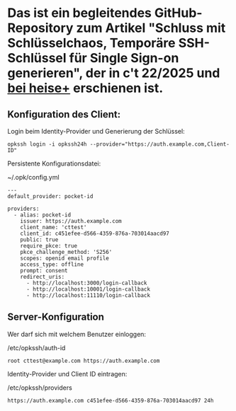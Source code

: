 # Das ist ein begleitendes GitHub-Repository zum Artikel "Schluss mit Schlüsselchaos, Temporäre SSH-Schlüssel für Single Sign-on generieren", der in c't 22/2025 und [bei heise+](https://heise.de/-10639864) erschienen ist.

## Konfiguration des Client:

Login beim Identity-Provider und Generierung der Schlüssel:

```
opkssh login -i opkssh24h --provider="https://auth.example.com,Client-ID"
```

Persistente Konfigurationsdatei:

~/.opk/config.yml

```
---
default_provider: pocket-id

providers:
  - alias: pocket-id
    issuer: https://auth.example.com
    client_name: 'cttest'
    client_id: c451efee-d566-4359-876a-703014aacd97
    public: true
    require_pkce: true
    pkce_challenge_method: 'S256'
    scopes: openid email profile
    access_type: offline
    prompt: consent
    redirect_uris:
      - http://localhost:3000/login-callback
      - http://localhost:10001/login-callback
      - http://localhost:11110/login-callback
```

## Server-Konfiguration

Wer darf sich mit welchem Benutzer einloggen:

/etc/opkssh/auth-id
```
root cttest@example.com https://auth.example.com
```

Identity-Provider und Client ID eintragen:

/etc/opkssh/providers
```
https://auth.example.com c451efee-d566-4359-876a-703014aacd97 24h
```
